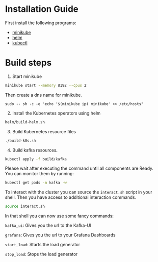 # Installation Guide

First install the following programs: 
- [minikube](https://kubernetes.io/de/docs/tasks/tools/install-minikube/)
- [helm](https://helm.sh/docs/intro/install/) 
- [kubectl](https://kubernetes.io/docs/tasks/tools/)


# Build steps 

1. Start minikube
```bash
minikube start --memory 8192 --cpus 2
```

Then create a dns name for minikube.
```shell
sudo -- sh -c -e "echo '$(minikube ip) minikube' >> /etc/hosts"
```

2. Install the Kubernetes operators using helm
```bash
helm/build-helm.sh
```

3. Build Kubernetes resource files
```bash
./build-k8s.sh
```

4. Build kafka resources. 
```bash
kubectl apply -f build/kafka
```
Please wait after executing the command until all components are Ready. 
You can monitor them by running:
```bash
kubectl get pods -n kafka -w
```

To interact with the cluster you can source the `interact.sh` script in your shell. 
Then you have access to additional interaction commands.
```bash
source interact.sh
```

In that shell you can now use some fancy commands:

`kafka_ui`: Gives you the url to the Kafka-UI

`grafana`: Gives you the url to your Grafana Dashboards

`start_load`: Starts the load generator

`stop_load`: Stops the load generator